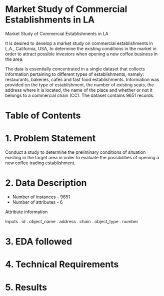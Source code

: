Market Study of Commercial Establishments in LA
=================

Market Study of Commercial Establishments in LA

It is desired to develop a market study on commercial establishments in L.A., California, USA, to determine the existing conditions in the market in order to attract possible investors when opening a new coffee business in the area.

The data is essentially concentrated in a single dataset that collects information pertaining to different types of establishments, namely: restaurants, bakeries, cafes and fast food establishments. Information was provided on the type of establishment, the number of existing seats, the address where it is located, the name of the place and whether or not it belongs to a commercial chain (CC). The dataset contains 9651 records.

Table of Contents
=================
# 1. Problem Statement

Conduct a study to determine the preliminary conditions of situation existing in the target area in order to evaluate the possibilities of opening a new coffee trading establishment.

# 2. Data Description

* Number of instances - 9651
* Number of attributes - 6

Attribute information 

Inputs
. id 
. object_name
. address
. chain 
. object_type
. number


# 3. EDA followed

# 4. Technical Requirements

# 5. Results
